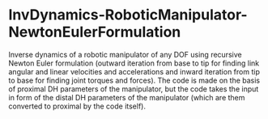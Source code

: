 # InvDynamics-RoboticManipulator-NewtonEulerFormulation
Inverse dynamics of a robotic manipulator of any DOF using recursive Newton Euler formulation (outward iteration from base to tip for finding link angular and linear velocities and accelerations and inward iteration from tip to base for finding joint torques and forces). The code is made on the basis of proximal DH parameters of the manipulator, but the code takes the input in form of the distal DH parameters of the manipulator (which are them converted to proximal by the code itself). 
